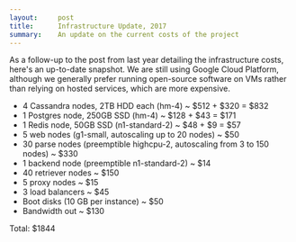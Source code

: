 ```yaml
---
layout:     post
title:      Infrastructure Update, 2017
summary:    An update on the current costs of the project
---
```


As a follow-up to the post from last year detailing the infrastructure costs, here's an up-to-date snapshot. 
We are still using Google Cloud Platform, although we generally prefer running open-source software on VMs rather than relying on hosted services, which are more expensive.

 * 4 Cassandra nodes, 2TB HDD each (hm-4) ~ $512 + $320 = $832
 * 1 Postgres node, 250GB SSD (hm-4) ~ $128 + $43 = $171
 * 1 Redis node, 50GB SSD (n1-standard-2) ~ $48 + $9 = $57
 * 5 web nodes (g1-small, autoscaling up to 20 nodes) ~ $50
 * 30 parse nodes (preemptible highcpu-2, autoscaling from 3 to 150 nodes) ~ $330
 * 1 backend node (preemptible n1-standard-2) ~ $14
 * 40 retriever nodes ~ $150
 * 5 proxy nodes ~ $15
 * 3 load balancers ~ $45
 * Boot disks (10 GB per instance) ~ $50
 * Bandwidth out ~ $130

Total: $1844
